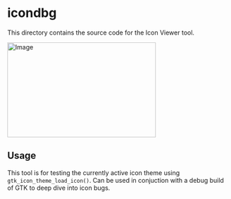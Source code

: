 # icondbg
This directory contains the source code for the Icon Viewer tool.

<img width="337" height="215" alt="Image" src="https://github.com/user-attachments/assets/dfbe803b-b7ed-4e98-825e-0fd8ce721939" />

## Usage
This tool is for testing the currently active icon theme using `gtk_icon_theme_load_icon()`. Can be used in conjuction with a debug build of GTK to deep dive into icon bugs.
